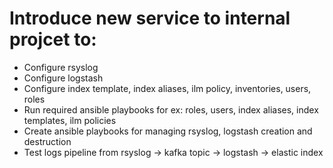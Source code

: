 # Introduce new service to internal projcet to:
* Configure rsyslog
* Configure logstash
* Configure index template, index aliases, ilm policy, inventories, users, roles 
* Run required ansible playbooks for ex: roles, users, index aliases, index templates, ilm policies
* Create ansible playbooks for managing rsyslog, logstash creation and destruction
* Test logs pipeline from rsyslog -> kafka topic -> logstash -> elastic index

